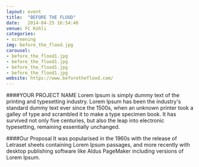 ```yaml
---
layout: event
title:  "BEFORE THE FLOOD"
date:   2014-04-25 16:54:46
venue: FC Kohli
categories:
- screening
img: before_the_flood.jpg
carousel:
- before_the_flood1.jpg
- before_the_flood1.jpg
- before_the_flood1.jpg
- before_the_flood1.jpg
website: https://www.beforetheflood.com/
---
```

####YOUR PROJECT NAME
Lorem Ipsum is simply dummy text of the printing and typesetting industry. Lorem Ipsum has been the industry's standard dummy text ever since the 1500s, when an unknown printer took a galley of type and scrambled it to make a type specimen book. It has survived not only five centuries, but also the leap into electronic typesetting, remaining essentially unchanged.

####Our Proposal
It was popularised in the 1960s with the release of Letraset sheets containing Lorem Ipsum passages, and more recently with desktop publishing software like Aldus PageMaker including versions of Lorem Ipsum.
